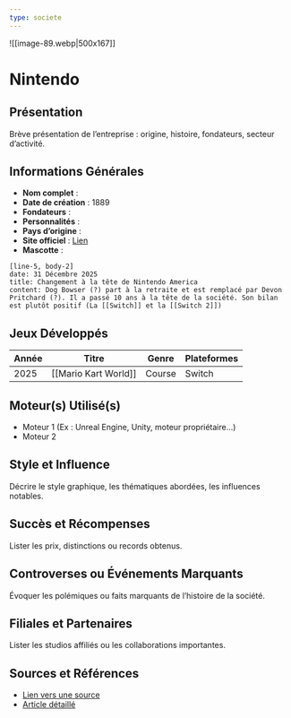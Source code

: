 ```yaml
---
type: societe
---
```

![[image-89.webp|500x167]]
# Nintendo

## Présentation
Brève présentation de l’entreprise : origine, histoire, fondateurs, secteur d’activité.

## Informations Générales
- **Nom complet** :  
- **Date de création** :  1889
- **Fondateurs** :  
- **Personnalités** :
- **Pays d’origine** :  
- **Site officiel** : [Lien](#)  
- **Mascotte** :

```timeline-labeled
[line-5, body-2]
date: 31 Décembre 2025
title: Changement à la tête de Nintendo America
content: Dog Bowser (?) part à la retraite et est remplacé par Devon Pritchard (?). Il a passé 10 ans à la tête de la société. Son bilan est plutôt positif (La [[Switch]] et la [[Switch 2]])
```

## Jeux Développés
| Année | Titre                | Genre  | Plateformes |
| ----- | -------------------- | ------ | ----------- |
| 2025  | [[Mario Kart World]] | Course | Switch      |

## Moteur(s) Utilisé(s)
- Moteur 1 (Ex : Unreal Engine, Unity, moteur propriétaire...)
- Moteur 2

## Style et Influence
Décrire le style graphique, les thématiques abordées, les influences notables.

## Succès et Récompenses
Lister les prix, distinctions ou records obtenus.

## Controverses ou Événements Marquants
Évoquer les polémiques ou faits marquants de l’histoire de la société.

## Filiales et Partenaires
Lister les studios affiliés ou les collaborations importantes.

## Sources et Références
- [Lien vers une source](#)
- [Article détaillé](#)
